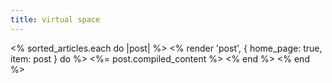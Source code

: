 ```yaml
---
title: virtual space
---
```


<% sorted_articles.each do |post| %>
  <% render 'post', { home_page: true, item: post } do %>
    <%= post.compiled_content %>
  <% end %>
<% end %>

